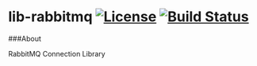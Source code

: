 # lib-rabbitmq [![License](http://img.shields.io/badge/license-Apache2-blue.svg?style=flat)](http://www.apache.org/licenses/LICENSE-2.0.txt) [![Build Status](https://travis-ci.org/bq/lib-rabbitmq.svg?branch=master)](https://travis-ci.org/bq/lib-rabbitmq)

###About

RabbitMQ Connection Library
